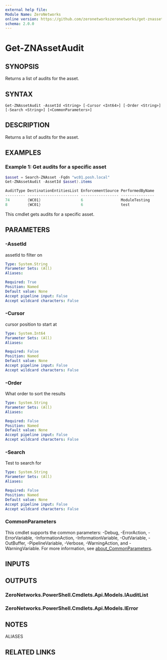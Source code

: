 ```yaml
---
external help file:
Module Name: ZeroNetworks
online version: https://github.com/zeronetworkszeronetworks/get-znassetaudit
schema: 2.0.0
---
```


# Get-ZNAssetAudit

## SYNOPSIS
Returns a list of audits for the asset.

## SYNTAX

```
Get-ZNAssetAudit -AssetId <String> [-Cursor <Int64>] [-Order <String>] [-Search <String>] [<CommonParameters>]
```

## DESCRIPTION
Returns a list of audits for the asset.

## EXAMPLES

### Example 1: Get audits for a specific asset
```powershell
$asset = Search-ZNAsset -Fqdn "wc01.posh.local"
Get-ZNAssetAudit -AssetId $asset).items

AuditType DestinationEntitiesList EnforcementSource PerformedByName
--------- ----------------------- ----------------- ---------------
74        {WC01}                  6                 ModuleTesting
8         {WC01}                  6                 test
```

This cmdlet gets audits for a specific asset.

## PARAMETERS

### -AssetId
assetId to filter on

```yaml
Type: System.String
Parameter Sets: (All)
Aliases:

Required: True
Position: Named
Default value: None
Accept pipeline input: False
Accept wildcard characters: False
```

### -Cursor
cursor position to start at

```yaml
Type: System.Int64
Parameter Sets: (All)
Aliases:

Required: False
Position: Named
Default value: None
Accept pipeline input: False
Accept wildcard characters: False
```

### -Order
What order to sort the results

```yaml
Type: System.String
Parameter Sets: (All)
Aliases:

Required: False
Position: Named
Default value: None
Accept pipeline input: False
Accept wildcard characters: False
```

### -Search
Test to search for

```yaml
Type: System.String
Parameter Sets: (All)
Aliases:

Required: False
Position: Named
Default value: None
Accept pipeline input: False
Accept wildcard characters: False
```

### CommonParameters
This cmdlet supports the common parameters: -Debug, -ErrorAction, -ErrorVariable, -InformationAction, -InformationVariable, -OutVariable, -OutBuffer, -PipelineVariable, -Verbose, -WarningAction, and -WarningVariable. For more information, see [about_CommonParameters](http://go.microsoft.com/fwlink/?LinkID=113216).

## INPUTS

## OUTPUTS

### ZeroNetworks.PowerShell.Cmdlets.Api.Models.IAuditList

### ZeroNetworks.PowerShell.Cmdlets.Api.Models.IError

## NOTES

ALIASES

## RELATED LINKS

